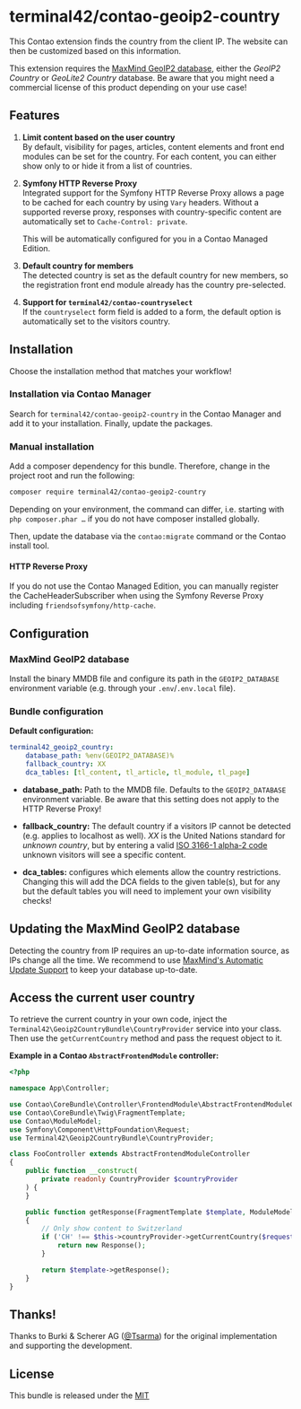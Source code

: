 
# terminal42/contao-geoip2-country

This Contao extension finds the country from the client IP.
The website can then be customized based on this information.

This extension requires the [MaxMind GeoIP2 database](https://www.maxmind.com/en/geoip2-databases),
either the _GeoIP2 Country_ or _GeoLite2 Country_ database. Be aware that you might
need a commercial license of this product depending on your use case!


## Features

1. **Limit content based on the user country**<br>
   By default, visibility for pages, articles, content elements and front end modules can be set for the country.
   For each content, you can either show only to or hide it from a list of countries.

2. **Symfony HTTP Reverse Proxy**<br>
   Integrated support for the Symfony HTTP Reverse Proxy allows a page to be cached
   for each country by using `Vary` headers. Without a supported reverse proxy, responses with
   country-specific content are automatically set to `Cache-Control: private`.

   This will be automatically configured for you in a Contao Managed Edition.

3. **Default country for members**<br>
   The detected country is set as the default country for new members, so the registration front end module
   already has the country pre-selected.

3. **Support for `terminal42/contao-countryselect`**<br>
   If the `countryselect` form field is added to a form, the default option is automatically
   set to the visitors country.


## Installation

Choose the installation method that matches your workflow!

### Installation via Contao Manager

Search for `terminal42/contao-geoip2-country` in the Contao Manager and add it to your installation. Finally, update the
packages.

### Manual installation

Add a composer dependency for this bundle. Therefore, change in the project root and run the following:

```bash
composer require terminal42/contao-geoip2-country
```

Depending on your environment, the command can differ, i.e. starting with `php composer.phar …` if you do not have
composer installed globally.

Then, update the database via the `contao:migrate` command or the Contao install tool.

#### HTTP Reverse Proxy

If you do not use the Contao Managed Edition, you can manually register the CacheHeaderSubscriber when using
the Symfony Reverse Proxy including `friendsofsymfony/http-cache`.


## Configuration

### MaxMind GeoIP2 database

Install the binary MMDB file and configure its path in the `GEOIP2_DATABASE` environment variable
(e.g. through your `.env`/`.env.local` file).

### Bundle configuration

**Default configuration:**
```yaml
terminal42_geoip2_country:
    database_path: %env(GEOIP2_DATABASE)%
    fallback_country: XX
    dca_tables: [tl_content, tl_article, tl_module, tl_page]
```

- **database_path:** Path to the MMDB file. Defaults to the `GEOIP2_DATABASE` environment variable.
    Be aware that this setting does not apply to the HTTP Reverse Proxy!

- **fallback_country:** The default country if a visitors IP cannot be detected (e.g. applies to localhost as well).
    _XX_ is the United Nations standard for _unknown country_, but by entering a valid
    [ISO 3166-1 alpha-2 code](https://en.wikipedia.org/wiki/ISO_3166-1_alpha-2) unknown visitors will see a specific content.

- **dca_tables:** configures which elements allow the country restrictions. Changing this will add the DCA fields to the
    given table(s), but for any but the default tables you will need to implement your own visibility checks!


## Updating the MaxMind GeoIP2 database

Detecting the country from IP requires an up-to-date information source, as
IPs change all the time. We recommend to use [MaxMind's Automatic Update Support](https://dev.maxmind.com/geoip/geoipupdate/)
to keep your database up-to-date.


## Access the current user country

To retrieve the current country in your own code, inject the `Terminal42\Geoip2CountryBundle\CountryProvider` service
into your class. Then use the `getCurrentCountry` method and pass the request object to it.

**Example in a Contao `AbstractFrontendModule` controller:**

```php
<?php

namespace App\Controller;

use Contao\CoreBundle\Controller\FrontendModule\AbstractFrontendModuleController;
use Contao\CoreBundle\Twig\FragmentTemplate;
use Contao\ModuleModel;
use Symfony\Component\HttpFoundation\Request;
use Terminal42\Geoip2CountryBundle\CountryProvider;

class FooController extends AbstractFrontendModuleController
{
    public function __construct(
        private readonly CountryProvider $countryProvider
    ) {
    }

    public function getResponse(FragmentTemplate $template, ModuleModel $model, Request $request): Response
    {
        // Only show content to Switzerland
        if ('CH' !== $this->countryProvider->getCurrentCountry($request)) {
            return new Response();
        }

        return $template->getResponse();
    }
}
```


## Thanks!

Thanks to Burki & Scherer AG ([@Tsarma](https://github.com/tsarma)) for the original implementation and supporting the
development.


## License

This bundle is released under the [MIT](LICENSE)
